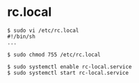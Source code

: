 # rc.local

```
$ sudo vi /etc/rc.local
#!/bin/sh
...
```

```
$ sudo chmod 755 /etc/rc.local
```

```
$ sudo systemctl enable rc-local.service
$ sudo systemctl start rc-local.service
```
